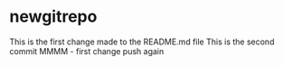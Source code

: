 # newgitrepo
This is the first change made to the README.md file
This is the second commit
MMMM - first change
push again